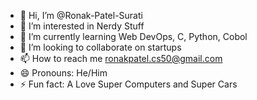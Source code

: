 - 👋 Hi, I’m @Ronak-Patel-Surati
- 👀 I’m interested in Nerdy Stuff
- 🌱 I’m currently learning Web DevOps, C, Python, Cobol
- 💞️ I’m looking to collaborate on startups
- 📫 How to reach me ronakpatel.cs50@gmail.com
- 😄 Pronouns: He/Him 
- ⚡ Fun fact: A Love Super Computers and Super Cars

<!---
Ronak-Patel-Surati/Ronak-Patel-Surati is a ✨ special ✨ repository because its `README.md` (this file) appears on your GitHub profile.
You can click the Preview link to take a look at your changes.
--->
